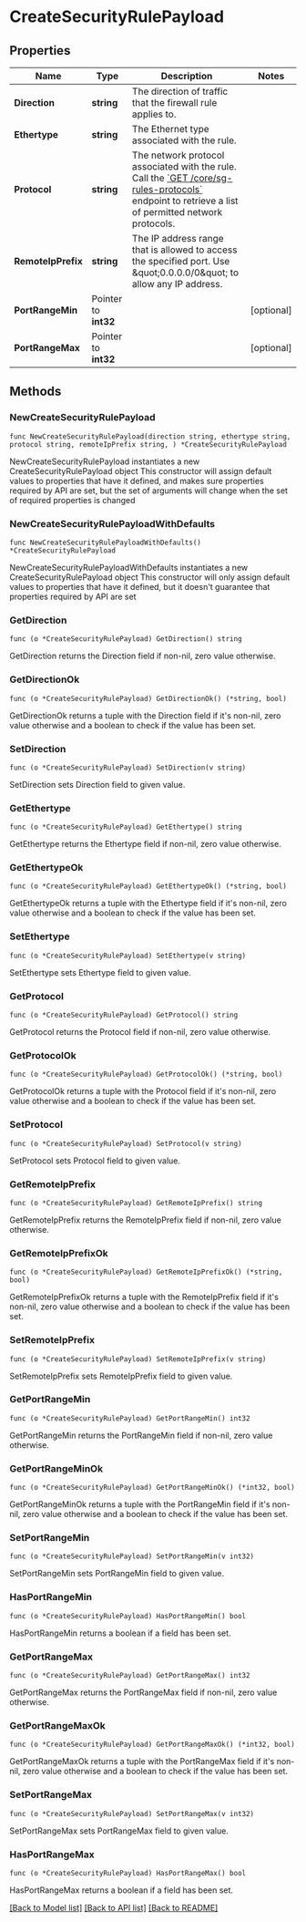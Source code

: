 # CreateSecurityRulePayload

## Properties

Name | Type | Description | Notes
------------ | ------------- | ------------- | -------------
**Direction** | **string** | The direction of traffic that the firewall rule applies to. | 
**Ethertype** | **string** | The Ethernet type associated with the rule. | 
**Protocol** | **string** | The network protocol associated with the rule. Call the [&#x60;GET /core/sg-rules-protocols&#x60;](https://infrahub-api-doc.nexgencloud.com/#get-/core/sg-rules-protocols) endpoint to retrieve a list of permitted network protocols. | 
**RemoteIpPrefix** | **string** | The IP address range that is allowed to access the specified port. Use \&quot;0.0.0.0/0\&quot; to allow any IP address. | 
**PortRangeMin** | Pointer to **int32** |  | [optional] 
**PortRangeMax** | Pointer to **int32** |  | [optional] 

## Methods

### NewCreateSecurityRulePayload

`func NewCreateSecurityRulePayload(direction string, ethertype string, protocol string, remoteIpPrefix string, ) *CreateSecurityRulePayload`

NewCreateSecurityRulePayload instantiates a new CreateSecurityRulePayload object
This constructor will assign default values to properties that have it defined,
and makes sure properties required by API are set, but the set of arguments
will change when the set of required properties is changed

### NewCreateSecurityRulePayloadWithDefaults

`func NewCreateSecurityRulePayloadWithDefaults() *CreateSecurityRulePayload`

NewCreateSecurityRulePayloadWithDefaults instantiates a new CreateSecurityRulePayload object
This constructor will only assign default values to properties that have it defined,
but it doesn't guarantee that properties required by API are set

### GetDirection

`func (o *CreateSecurityRulePayload) GetDirection() string`

GetDirection returns the Direction field if non-nil, zero value otherwise.

### GetDirectionOk

`func (o *CreateSecurityRulePayload) GetDirectionOk() (*string, bool)`

GetDirectionOk returns a tuple with the Direction field if it's non-nil, zero value otherwise
and a boolean to check if the value has been set.

### SetDirection

`func (o *CreateSecurityRulePayload) SetDirection(v string)`

SetDirection sets Direction field to given value.


### GetEthertype

`func (o *CreateSecurityRulePayload) GetEthertype() string`

GetEthertype returns the Ethertype field if non-nil, zero value otherwise.

### GetEthertypeOk

`func (o *CreateSecurityRulePayload) GetEthertypeOk() (*string, bool)`

GetEthertypeOk returns a tuple with the Ethertype field if it's non-nil, zero value otherwise
and a boolean to check if the value has been set.

### SetEthertype

`func (o *CreateSecurityRulePayload) SetEthertype(v string)`

SetEthertype sets Ethertype field to given value.


### GetProtocol

`func (o *CreateSecurityRulePayload) GetProtocol() string`

GetProtocol returns the Protocol field if non-nil, zero value otherwise.

### GetProtocolOk

`func (o *CreateSecurityRulePayload) GetProtocolOk() (*string, bool)`

GetProtocolOk returns a tuple with the Protocol field if it's non-nil, zero value otherwise
and a boolean to check if the value has been set.

### SetProtocol

`func (o *CreateSecurityRulePayload) SetProtocol(v string)`

SetProtocol sets Protocol field to given value.


### GetRemoteIpPrefix

`func (o *CreateSecurityRulePayload) GetRemoteIpPrefix() string`

GetRemoteIpPrefix returns the RemoteIpPrefix field if non-nil, zero value otherwise.

### GetRemoteIpPrefixOk

`func (o *CreateSecurityRulePayload) GetRemoteIpPrefixOk() (*string, bool)`

GetRemoteIpPrefixOk returns a tuple with the RemoteIpPrefix field if it's non-nil, zero value otherwise
and a boolean to check if the value has been set.

### SetRemoteIpPrefix

`func (o *CreateSecurityRulePayload) SetRemoteIpPrefix(v string)`

SetRemoteIpPrefix sets RemoteIpPrefix field to given value.


### GetPortRangeMin

`func (o *CreateSecurityRulePayload) GetPortRangeMin() int32`

GetPortRangeMin returns the PortRangeMin field if non-nil, zero value otherwise.

### GetPortRangeMinOk

`func (o *CreateSecurityRulePayload) GetPortRangeMinOk() (*int32, bool)`

GetPortRangeMinOk returns a tuple with the PortRangeMin field if it's non-nil, zero value otherwise
and a boolean to check if the value has been set.

### SetPortRangeMin

`func (o *CreateSecurityRulePayload) SetPortRangeMin(v int32)`

SetPortRangeMin sets PortRangeMin field to given value.

### HasPortRangeMin

`func (o *CreateSecurityRulePayload) HasPortRangeMin() bool`

HasPortRangeMin returns a boolean if a field has been set.

### GetPortRangeMax

`func (o *CreateSecurityRulePayload) GetPortRangeMax() int32`

GetPortRangeMax returns the PortRangeMax field if non-nil, zero value otherwise.

### GetPortRangeMaxOk

`func (o *CreateSecurityRulePayload) GetPortRangeMaxOk() (*int32, bool)`

GetPortRangeMaxOk returns a tuple with the PortRangeMax field if it's non-nil, zero value otherwise
and a boolean to check if the value has been set.

### SetPortRangeMax

`func (o *CreateSecurityRulePayload) SetPortRangeMax(v int32)`

SetPortRangeMax sets PortRangeMax field to given value.

### HasPortRangeMax

`func (o *CreateSecurityRulePayload) HasPortRangeMax() bool`

HasPortRangeMax returns a boolean if a field has been set.


[[Back to Model list]](../README.md#documentation-for-models) [[Back to API list]](../README.md#documentation-for-api-endpoints) [[Back to README]](../README.md)



